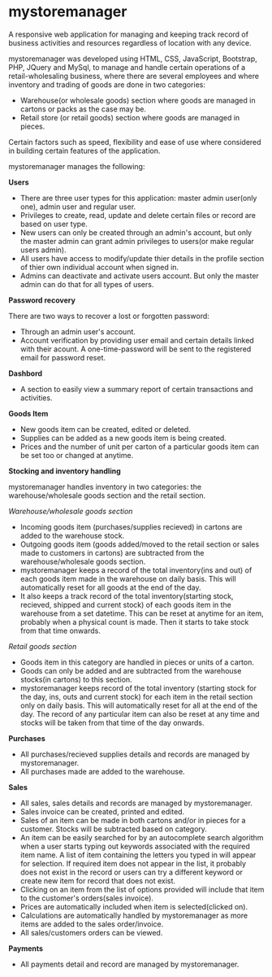 # mystoremanager
A responsive web application for managing and keeping track record of business activities and resources regardless of location with any device.

mystoremanager was developed using HTML, CSS, JavaScript, Bootstrap, PHP, JQuery and MySql, to manage and handle certain operations of a retail-wholesaling business, where there are several employees and where inventory and trading of goods are done in two categories:
- Warehouse(or wholesale goods) section where goods are managed in cartons or packs as the case may be.
- Retail store (or retail goods) section where goods are managed in pieces.

Certain factors such as speed, flexibility and ease of use where considered in building certain features of the application.

mystoremanager manages the following:

**Users**
- There are three user types for this application: master admin user(only one), admin user and regular user.
- Privileges to create, read, update and delete certain files or record are based on user type. 
- New users can only be created through an admin's account, but only the master admin can grant admin privileges to users(or make regular users admin).
- All users have access to modify/update thier details in the profile section of thier own individual account when signed in.
- Admins can deactivate and activate users account. But only the master admin can do that for all types of users.

**Password recovery**

There are two ways to recover a lost or forgotten password:
- Through an admin user's account.
- Account verification by providing user email and certain details linked with their acount. A one-time-password will be sent to the registered email for password reset.

**Dashbord**
- A section to easily view a summary report of certain transactions and activities.

**Goods Item**
- New goods item can be created, edited or deleted.
- Supplies can be added as a new goods item is being created.
- Prices and the number of unit per carton of a particular goods item can be set too or changed at anytime.

**Stocking and inventory handling**

mystoremanager handles inventory in two categories: the warehouse/wholesale goods section and the retail section.

*Warehouse/wholesale goods section*
- Incoming goods item (purchases/supplies recieved) in cartons are added to the warehouse stock.
- Outgoing goods item (goods added/moved to the retail section or sales made to customers in cartons) are subtracted from the warehouse/wholesale goods section. 
- mystoremanager keeps a record of the total inventory(ins and out) of each goods item made in the warehouse on daily basis. This will automatically reset for all goods at the end of the day.
- It also keeps a track record of the total inventory(starting stock, recieved, shipped and current stock) of each goods item in the warehouse from a set datetime.
This can be reset at anytime for an item, probably when a physical count is made. Then it starts to take stock from that time onwards.

*Retail goods section*
- Goods item in this category are handled in pieces or units of a carton.
- Goods can only be added and are subtracted from the warehouse stocks(in cartons) to this section.
- mystoremanager keeps record of the total inventory (starting stock for the day, ins, outs and current stock) for each item in the retail section only on daily basis. This will automatically reset for all at the end of the day.
The record of any particular item can also be reset at any time and stocks will be taken from that time of the day onwards.

**Purchases**
- All purchases/recieved supplies details and records are managed by mystoremanager.
- All purchases made are added to the warehouse.

**Sales**
- All sales, sales details and records are managed by mystoremanager.
- Sales invoice can be created, printed and edited.
- Sales of an item can be made in both cartons and/or in pieces for a customer. Stocks will be subtracted based on category.
- An item can be easily searched for by an autocomplete search algorithm when a user starts typing out keywords associated with the required item name.
  A list of item containing the letters you typed in will appear for selection.
  If required item does not appear in the list, it probably does not exist in the record or users can try a different keyword or create new item for record that does not exist.
- Clicking on an item from the list of options provided will include that item to the customer's orders(sales invoice).
- Prices are automatically included when item is selected(clicked on).
- Calculations are automatically handled by mystoremanager as more items are added to the sales order/invoice.
- All sales/customers orders can be viewed.

**Payments**
- All payments detail and record are managed by mystoremanager.
